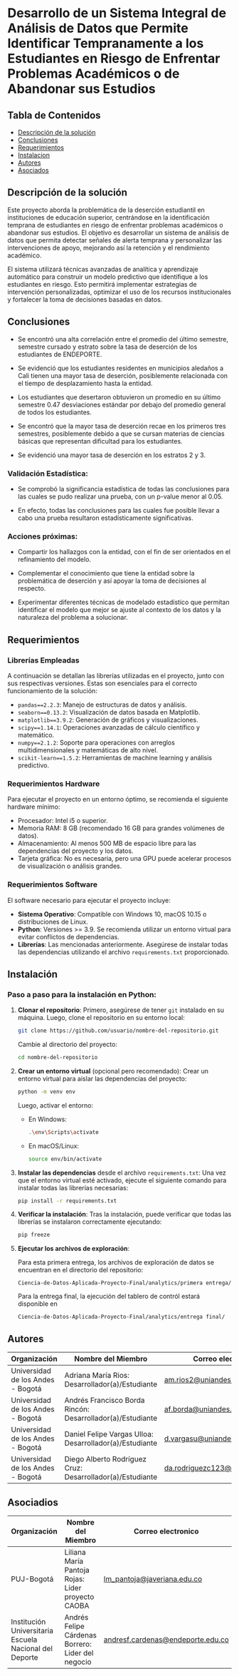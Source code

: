 # Desarrollo de un Sistema Integral de Análisis de Datos que Permite Identificar Tempranamente a los Estudiantes en Riesgo de Enfrentar Problemas Académicos o de Abandonar sus Estudios


## Tabla de Contenidos
* [Descripción de la solución](#descripción-de-la-solución)
* [Conclusiones](#descripción-de-la-solución)
* [Requerimientos](#requerimientos)
* [Instalacion](#instalación)
* [Autores](#autores)
* [Asociados](#autores)

## Descripción de la solución

Este proyecto aborda la problemática de la deserción estudiantil en instituciones de educación superior, centrándose en la identificación temprana de estudiantes en riesgo de enfrentar problemas académicos o abandonar sus estudios. El objetivo es desarrollar un sistema de análisis de datos que permita detectar señales de alerta temprana y personalizar las intervenciones de apoyo, mejorando así la retención y el rendimiento académico.

El sistema utilizará técnicas avanzadas de analítica y aprendizaje automático para construir un modelo predictivo que identifique a los estudiantes en riesgo. Esto permitirá implementar estrategias de intervención personalizadas, optimizar el uso de los recursos institucionales y fortalecer la toma de decisiones basadas en datos.

## Conclusiones
 

* Se encontró una alta correlación entre el promedio del último semestre, semestre cursado y estrato sobre la tasa de deserción de los estudiantes de ENDEPORTE.​

* Se evidenció que los estudiantes residentes en municipios aledaños a Cali tienen una mayor tasa de deserción, posiblemente relacionada con el tiempo de desplazamiento hasta la entidad.​

* Los estudiantes que desertaron obtuvieron un promedio en su último semestre 0.47 desviaciones estándar por debajo del promedio general de todos los estudiantes.​

* Se encontró que la mayor tasa de deserción recae en los primeros tres semestres, posiblemente debido a que se cursan materias de ciencias básicas que representan dificultad para los estudiantes.​

* Se evidenció una mayor tasa de deserción en los estratos 2 y 3.​

 

### Validación Estadística: 

* Se comprobó la significancia estadística de todas las conclusiones para las cuales se pudo realizar una prueba, con un p-value menor al 0.05.​ 

* En efecto, todas las conclusiones para las cuales fue posible llevar a cabo una prueba resultaron estadísticamente significativas. 

 

### Acciones próximas: 

* Compartir los hallazgos con la entidad, con el fin de ser orientados en el refinamiento del modelo. 

* Complementar el conocimiento que tiene la entidad sobre la problemática de deserción y así apoyar la toma de decisiones al respecto.​ 

* Experimentar diferentes técnicas de modelado estadístico que permitan identificar el modelo que mejor se ajuste al contexto de los datos y la naturaleza del problema a solucionar. 

## Requerimientos

### Librerías Empleadas
A continuación se detallan las librerías utilizadas en el proyecto, junto con sus respectivas versiones. Estas son esenciales para el correcto funcionamiento de la solución:

- `pandas==2.2.3`: Manejo de estructuras de datos y análisis.
- `seaborn==0.13.2`: Visualización de datos basada en Matplotlib.
- `matplotlib==3.9.2`: Generación de gráficos y visualizaciones.
- `scipy==1.14.1`: Operaciones avanzadas de cálculo científico y matemático.
- `numpy==2.1.2`: Soporte para operaciones con arreglos multidimensionales y matemáticas de alto nivel.
- `scikit-learn==1.5.2`: Herramientas de machine learning y análisis predictivo.

### Requerimientos Hardware
Para ejecutar el proyecto en un entorno óptimo, se recomienda el siguiente hardware mínimo:

- Procesador: Intel i5 o superior.
- Memoria RAM: 8 GB (recomendado 16 GB para grandes volúmenes de datos).
- Almacenamiento: Al menos 500 MB de espacio libre para las dependencias del proyecto y los datos.
- Tarjeta gráfica: No es necesaria, pero una GPU puede acelerar procesos de visualización o análisis grandes.

### Requerimientos Software
El software necesario para ejecutar el proyecto incluye:

- **Sistema Operativo**: Compatible con Windows 10, macOS 10.15 o distribuciones de Linux.
- **Python**: Versiones >= 3.9. Se recomienda utilizar un entorno virtual para evitar conflictos de dependencias.
- **Librerías**: Las mencionadas anteriormente. Asegúrese de instalar todas las dependencias utilizando el archivo `requirements.txt` proporcionado.

## Instalación

### Paso a paso para la instalación en Python:

1. **Clonar el repositorio**:
   Primero, asegúrese de tener `git` instalado en su máquina. Luego, clone el repositorio en su entorno local:
   ```bash
   git clone https://github.com/usuario/nombre-del-repositorio.git
   ```
   Cambie al directorio del proyecto:
   ```bash
   cd nombre-del-repositorio
   ```

2. **Crear un entorno virtual** (opcional pero recomendado):
   Crear un entorno virtual para aislar las dependencias del proyecto:
   ```bash
   python -m venv env
   ```
   Luego, activar el entorno:
   - En Windows:
     ```bash
     .\env\Scripts\activate
     ```
   - En macOS/Linux:
     ```bash
     source env/bin/activate
     ```

3. **Instalar las dependencias** desde el archivo `requirements.txt`:
   Una vez que el entorno virtual esté activado, ejecute el siguiente comando para instalar todas las librerías necesarias:
   ```bash
   pip install -r requirements.txt
   ```

4. **Verificar la instalación**:
   Tras la instalación, puede verificar que todas las librerías se instalaron correctamente ejecutando:
   ```bash
   pip freeze
   ```

4. **Ejecutar los archivos de exploración**:

   Para esta primera entrega, los archivos de exploración de datos se encuentran en el directorio del repositorio:

       Ciencia-de-Datos-Aplicada-Proyecto-Final/analytics/primera entrega/

   Para la entrega final, la ejecución del tablero de contról estará disponible en

       Ciencia-de-Datos-Aplicada-Proyecto-Final/analytics/entrega final/


## Autores

| Organización   | Nombre del Miembro | Correo electronico | 
|----------|-------------|-------------|
| Universidad de los Andes - Bogotá |  Adriana María Rios: Desarrollador(a)/Estudiante  | am.rios2@uniandes.edu.co |
| Universidad de los Andes - Bogotá |  Andrés Francisco Borda Rincón: Desarrollador(a)/Estudiante  | af.borda@uniandes.edu.co |
| Universidad de los Andes - Bogotá  |  Daniel Felipe Vargas Ulloa: Desarrollador(a)/Estudiante  | d.vargasu@uniandes.edu.co |
| Universidad de los Andes - Bogotá  |  Diego Alberto Rodríguez Cruz: Desarrollador(a)/Estudiante  | da.rodriguezc123@uniandes.edu.co |

## Asociadios

| Organización   | Nombre del Miembro | Correo electronico | 
|----------|-------------|-------------|
| PUJ-Bogotá |  Liliana María Pantoja Rojas: Líder proyecto CAOBA | lm_pantoja@javeriana.edu.co |
| Institución Universitaria Escuela Nacional del Deporte |  Andrés Felipe Cárdenas Borrero: Lider del negocio  | andresf.cardenas@endeporte.edu.co |
